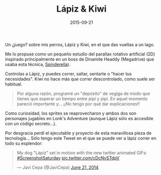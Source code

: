 ﻿---
layout: post
title: Lápiz & Kiwi
date: 2015-09-21
description: Para mis perros, con amor
img: assets/img/cover/lapiz.jpg
tags: [Juegos]
words: 2 minutos
status: published
---

Un ¿juego? sobre mis perros, Lápiz y Kiwi, en el que das vueltas a un lago.

Me lo propuse como un pequeño estudio del parallax rotativo artificial (2D) inspirado principalmente en un boss de Dinamite Headdy (Megadrive) que usaba esta técnica, [Spinderella](https://www.youtube.com/watch?v=x01qwb2pwTY)).

Controlas a Lápiz, y puedes correr, saltar, sentarte o "hacer tus necesidades". Kiwi no hace más que correr descontrolado, como suele ser habitual.

<blockquote>Por alguna razón, programé un "depósito" de vegiga de modo que tienes que esperar un tiempo entre pipí y pipí. En aquel momento pareció importante y... ¡¡No tengo por qué dar explicaciones!!</blockquote>

Como curiosidad, los sprites se reaprovecharon y ambos dos son personajes jugables en Lonk's Adventure (aunque Lápiz sólo es accesible con un código secreto...).

Por desgracia perdí el ejecutable y proyecto de esta maravillosa pieza de tecnología... Sólo tengo este Tweet en el que se puede ver a lápiz correr en todo su esplendor:

<blockquote class="twitter-tweet"><p lang="en" dir="ltr">My dog &quot;Lápiz&quot; set in motion with the new twitter animated GIFs: <a href="https://twitter.com/hashtag/ScreenshotSaturday?src=hash&amp;ref_src=twsrc%5Etfw">#ScreenshotSaturday</a> <a href="http://t.co/cDcNvSTdpV">pic.twitter.com/cDcNvSTdpV</a></p>&mdash; Javi Cepa (@JaviCepa) <a href="https://twitter.com/JaviCepa/status/480265512300335104?ref_src=twsrc%5Etfw">June 21, 2014</a></blockquote> <script async src="https://platform.twitter.com/widgets.js" charset="utf-8"></script>